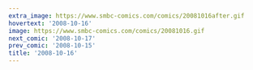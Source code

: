 ```yaml
---
extra_image: https://www.smbc-comics.com/comics/20081016after.gif
hovertext: '2008-10-16'
image: https://www.smbc-comics.com/comics/20081016.gif
next_comic: '2008-10-17'
prev_comic: '2008-10-15'
title: '2008-10-16'
---
```



